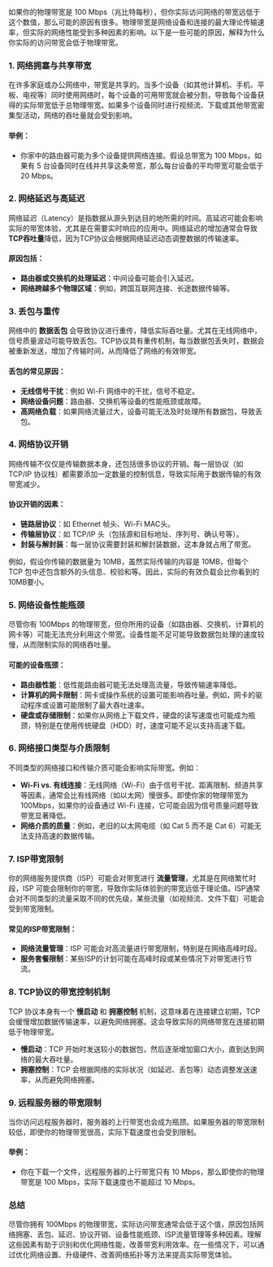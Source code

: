 如果你的物理带宽是 100 Mbps（兆比特每秒），但你实际访问网络的带宽远低于这个数值，那么可能的原因有很多。物理带宽是网络设备和连接的最大理论传输速率，但实际的网络性能受到多种因素的影响。以下是一些可能的原因，解释为什么你实际的访问带宽会低于物理带宽。

### 1. **网络拥塞与共享带宽**
在许多家庭或办公网络中，带宽是共享的。当多个设备（如其他计算机、手机、平板、电视等）同时使用网络时，每个设备的可用带宽就会被分割，导致每个设备获得的实际带宽低于总物理带宽。如果多个设备同时进行视频流、下载或其他带宽密集型活动，网络的吞吐量就会受到影响。

#### 举例：
- 你家中的路由器可能为多个设备提供网络连接。假设总带宽为 100 Mbps，如果有 5 台设备同时在线并共享这条带宽，那么每台设备的平均带宽可能会低于 20 Mbps。

### 2. **网络延迟与高延迟**
网络延迟（Latency）是指数据从源头到达目的地所需的时间。高延迟可能会影响实际的带宽体验，尤其是在需要实时响应的应用中。网络延迟的增加通常会导致 **TCP吞吐量**降低，因为TCP协议会根据网络延迟动态调整数据的传输速率。

#### 原因包括：
- **路由器或交换机的处理延迟**：中间设备可能会引入延迟。
- **网络跨越多个物理区域**：例如，跨国互联网连接、长途数据传输等。

### 3. **丢包与重传**
网络中的 **数据丢包** 会导致协议进行重传，降低实际吞吐量。尤其在无线网络中，信号质量波动可能导致丢包。TCP协议具有重传机制，每当数据包丢失时，数据会被重新发送，增加了传输时间，从而降低了网络的有效带宽。

#### 丢包的常见原因：
- **无线信号干扰**：例如 Wi-Fi 网络中的干扰，信号不稳定。
- **网络设备问题**：路由器、交换机等设备的性能瓶颈或故障。
- **高网络负载**：如果网络流量过大，设备可能无法及时处理所有数据包，导致丢包。

### 4. **网络协议开销**
网络传输不仅仅是传输数据本身，还包括很多协议的开销。每一层协议（如 TCP/IP 协议栈）都需要添加一定数量的控制信息，导致实际用于数据传输的有效带宽减少。

#### 协议开销的因素：
- **链路层协议**：如 Ethernet 帧头、Wi-Fi MAC头。
- **传输层协议**：如 TCP/IP 头（包括源和目标地址、序列号、确认号等）。
- **封装与解封装**：每一层协议需要封装和解封装数据，这本身就占用了带宽。

例如，假设你传输的数据量为 10MB，虽然实际传输的内容是 10MB，但每个 TCP 包中还包含额外的头信息、校验和等。因此，实际的有效负载会比你看到的 10MB要小。

### 5. **网络设备性能瓶颈**
尽管你有 100Mbps 的物理带宽，但你所用的设备（如路由器、交换机、计算机的网卡等）可能无法充分利用这个带宽。设备性能不足可能导致数据包处理的速度较慢，从而限制实际的网络吞吐量。

#### 可能的设备瓶颈：
- **路由器性能**：低性能路由器可能无法处理高流量，导致传输速率降低。
- **计算机的网卡限制**：网卡或操作系统的设置可能影响吞吐量。例如，网卡的驱动程序或设置可能限制了最大吞吐速率。
- **硬盘或存储限制**：如果你从网络上下载文件，硬盘的读写速度也可能成为瓶颈，特别是在使用传统硬盘（HDD）时，速度可能不足以支持高速下载。

### 6. **网络接口类型与介质限制**
不同类型的网络接口和传输介质可能会影响实际带宽。例如：

- **Wi-Fi vs. 有线连接**：无线网络（Wi-Fi）由于信号干扰、距离限制、频道共享等因素，通常会比有线网络（如以太网）慢很多。即使你家的物理带宽为 100Mbps，如果你的设备通过 Wi-Fi 连接，它可能会因为信号质量问题导致带宽显著降低。
- **网络介质的质量**：例如，老旧的以太网电缆（如 Cat 5 而不是 Cat 6）可能无法支持高速的数据传输。

### 7. **ISP带宽限制**
你的网络服务提供商（ISP）可能会对带宽进行 **流量管理**，尤其是在网络繁忙时段，ISP 可能会限制你的带宽，导致你实际体验到的带宽远低于理论值。ISP通常会对不同类型的流量采取不同的优先级，某些流量（如视频流、文件下载）可能会受到带宽限制。

#### 常见的ISP带宽限制：
- **网络流量管理**：ISP 可能会对高流量进行带宽限制，特别是在网络高峰时段。
- **服务套餐限制**：某些ISP的计划可能在高峰时段或某些情况下对带宽进行节流。

### 8. **TCP协议的带宽控制机制**
TCP 协议本身有一个 **慢启动** 和 **拥塞控制** 机制，这意味着在连接建立初期，TCP 会缓慢增加数据传输速率，以避免网络拥塞。这会导致实际的网络带宽在连接初期低于物理带宽。

- **慢启动**：TCP 开始时发送较小的数据包，然后逐渐增加窗口大小，直到达到网络的最大吞吐量。
- **拥塞控制**：TCP 会根据网络的实际状况（如延迟、丢包等）动态调整发送速率，从而避免网络拥塞。

### 9. **远程服务器的带宽限制**
当你访问远程服务器时，服务器的上行带宽也会成为瓶颈。如果服务器的带宽限制较低，即使你的物理带宽很高，实际下载速度也会受到限制。

#### 举例：
- 你在下载一个文件，远程服务器的上行带宽只有 10 Mbps，那么即使你的物理带宽是 100 Mbps，实际下载速度也不能超过 10 Mbps。

### 总结
尽管你拥有 100Mbps 的物理带宽，实际访问带宽通常会低于这个值，原因包括网络拥塞、丢包、延迟、协议开销、设备性能瓶颈、ISP流量管理等多种因素。理解这些因素有助于识别和优化网络性能，改善带宽利用效率。在一些情况下，可以通过优化网络设置、升级硬件、改善网络拓扑等方法来提高实际带宽体验。